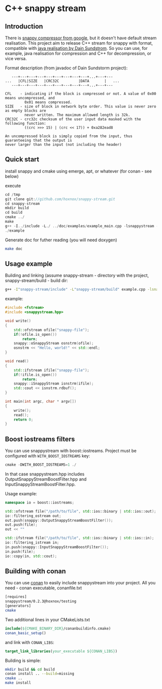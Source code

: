 # C++ snappy stream

## Introduction

There is [snappy compressor from google][snappy], but it doesn't have default stream realisation.
This project aim to release C++ stream for snappy with format, compatible with [java realisation by
Dain Sundstrom][snjava]. So you can use, for example, java realisation for compression and C++ for
decompression, or vice versa.

Format description (from javadoc of Dain Sundstorm project):

```
   ---+---+---+---+---+---+---+---+---+...+---+---
...   |CFL|SIZE   |CRC32C         |DATA       |   ...
   ---+---+---+---+---+---+---+---+---+...+---+---

CFL    - indicating if the block is compressed or not. A value of 0x00 means uncompressed, and
         0x01 means compressed.
SIZE   - size of block in network byte order. This value is never zero as empty blocks are
         never written. The maximum allowed length is 32k.
CRC32C - crc32c checksum of the user input data masked with the following function: 
         ((crc >>> 15) | (crc << 17)) + 0xa282ead8

An uncompressed block is simply copied from the input, thus guaranteeing that the output is
never larger than the input (not including the header)
```

[snappy]:http://code.google.com/p/snappy/
[snjava]:http://github.com/dain/snappy#stream-format

## Quick start

install snappy and cmake using emerge, apt, or whatever (for conan - see
below)

execute 

```c++
cd /tmp
git clone git://github.com/hoxnox/snappy-stream.git
cd snappy-stream
mkdir build
cd build
cmake ../
make
g++ -I../include -L./ ../doc/examples/example_main.cpp -lsnappystream -lsnappy -oexample
./example
```

Generate doc for futher reading (you will need doxygen)

```sh
make doc
```

## Usage example

Building and linking (assume snappy-stream - directory with the project, snappy-stream/build - build dir:

```sh
g++ -I"snappy-stream/include" -L"snappy-stream/build" example.cpp -lsnappystream
```

example:

```c++
#include <fstream>
#include <snappystream.hpp>

void write()
{
	std::ofstream ofile("snappy-file");
	if(!ofile.is_open())
		return;
	snappy::oSnappyStream osnstrm(ofile);
	osnstrm << "Hello, world!" << std::endl;
}

void read()
{
	std::ifstream ifile("snappy-file");
	if(!ifile.is_open())
		return;
	snappy::iSnappyStream isnstrm(ifile);
	std::cout << isnstrm.rdbuf();
}

int main(int argc, char * argv[])
{
	write();
	read();
	return 0;
}
```

## Boost iostreams filters

You can use snappystream with boost::iostreams. Project must be
configured with `WITH_BOOST_IOSTREAMS` key:

```c++
cmake -DWITH_BOOST_IOSTREAMS=1 ./
```

In that case snappystream.hpp includes OutputSnappyStreamBoostFilter.hpp
and InputSnappyStreamBoostFilter.hpp.

Usage example:

```c++
namespace io = boost::iostreams;

std::ofstream file("/path/to/file", std::ios::binary | std::ios::out);
io::filtering_ostream out;
out.push(snappy::OutputSnappyStreamBoostFilter());
out.push(file);
out << ""

std::ifstream file("/path/to/file", std::ios::binary | std::ios::in);
io::filtering_istream in;
in.push(snappy::InputSnappyStreamBoostFilter());
in.push(file);
io::copy(in, std::cout);
```

## Building with conan

You can use [conan](http://conan.io) to easily include snappystream into your
project. All you need - conan executable, conanfile.txt

```sh
[requires]
snappystream/0.2.3@hoxnox/testing
[generators]
cmake
```

Two additional lines in your CMakeLists.txt

```cmake
include(${CMAKE_BINARY_DIR}/conanbuildinfo.cmake)
conan_basic_setup()
```

and link with `CONAN_LIBS`:

```cmake
target_link_libraries(your_executable ${CONAN_LIBS})
```

Building is simple:

```sh
mkdir build && cd build
conan install .. --build=missing
cmake ..
make install
```

